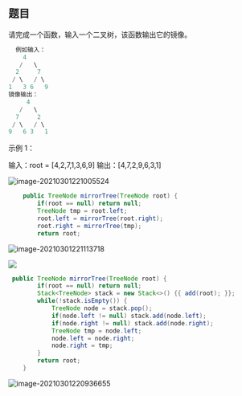 ## 题目

请完成一个函数，输入一个二叉树，该函数输出它的镜像。

```java
  例如输入：
    4
   /   \
  2     7
 / \   / \
1   3 6   9
镜像输出：
     4
   /   \
  7     2
 / \   / \
9   6 3   1
```
示例 1：

输入：root = [4,2,7,1,3,6,9]
输出：[4,7,2,9,6,3,1]

![image-20210301221005524](C:\Users\ASUS\AppData\Roaming\Typora\typora-user-images\image-20210301221005524.png)

```java
    public TreeNode mirrorTree(TreeNode root) {
        if(root == null) return null;
        TreeNode tmp = root.left;
        root.left = mirrorTree(root.right);
        root.right = mirrorTree(tmp);
        return root;
```

![image-20210301221113718](C:\Users\ASUS\AppData\Roaming\Typora\typora-user-images\image-20210301221113718.png)

![](C:\Users\ASUS\AppData\Roaming\Typora\typora-user-images\image-20210301221054850.png)

```java
 public TreeNode mirrorTree(TreeNode root) {
        if(root == null) return null;
        Stack<TreeNode> stack = new Stack<>() {{ add(root); }};
        while(!stack.isEmpty()) {
            TreeNode node = stack.pop();
            if(node.left != null) stack.add(node.left);
            if(node.right != null) stack.add(node.right);
            TreeNode tmp = node.left;
            node.left = node.right;
            node.right = tmp;
        }
        return root;
    }

```

![image-20210301220936655](C:\Users\ASUS\AppData\Roaming\Typora\typora-user-images\image-20210301220936655.png)
